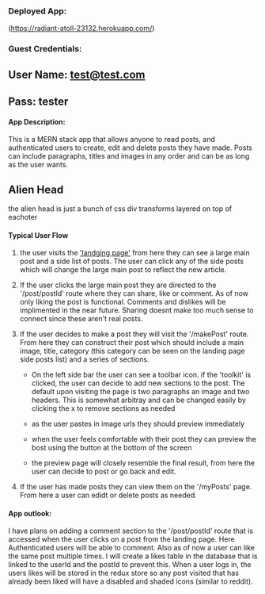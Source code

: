 ### Deployed App: 

 (https://radiant-atoll-23132.herokuapp.com/)

### Guest Credentials: 

## User Name: test@test.com
## Pass: tester

#### App Description: 

This is a MERN stack app that allows anyone to read posts, and authenticated users to create, edit and delete posts they have made. Posts can include paragraphs, titles and images in any order and can be as long as the user wants. 

  ## Alien Head

  the alien head is just a bunch of css div transforms layered on top of eachoter

#### Typical User Flow

  1. the user visits the ['landging page'](https://radiant-atoll-23132.herokuapp.com/) from here they can see a large main post and a side list of posts. The user can click any of the side  posts which will change the large main post to reflect the new article. 

  2. If the user clicks the large main post they are directed to the '/post/postId' route where they can share, like or comment.
  As of now only liking the post is functional. Comments and dislikes will be implimented in the near future. Sharing doesnt make too much sense to connect since these aren't real posts. 

  3. If the user decides to make a post they will visit the '/makePost' route. From here they can construct their post which should include a main image, title, category (this category can be seen on the landing page side posts list) and a series of sections. 

     *  On the left side bar the user can see a toolbar icon. if the 'toolkit' is clicked, the user can decide to add new sections to the post.  The default upon visiting the page is two paragraphs an image and two headers. This is somewhat arbitray and can be changed easily by clicking the x to remove sections as needed

     * as the user pastes in image urls they should preview immediately

     * when the user feels comfortable with their post they can preview the bost using the button at the bottom of the screen

     * the preview page will closely resemble the final result, from here the user can decide to post or go back and edit. 

  4. If the user has made posts they can view them on the '/myPosts'
  page. From here a user can edidt or delete posts as needed. 

#### App outlook:

I have plans on adding a comment section to the '/post/postId' route that is accessed when the user clicks on a post from the landing page. Here Authenticated users will be able to comment. Also as of now a user can like the same post multiple times. I will create a likes table in the database that is linked to the userId and the postId to prevent this. When a user logs in,  the users likes will be stored in the redux store so any post visited that has already been liked will have a disabled and shaded icons (similar to reddit). 